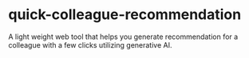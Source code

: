 # quick-colleague-recommendation
A light weight web tool that helps you generate recommendation for a colleague with a few clicks utilizing generative AI.
